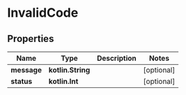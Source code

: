 
# InvalidCode

## Properties
Name | Type | Description | Notes
------------ | ------------- | ------------- | -------------
**message** | **kotlin.String** |  |  [optional]
**status** | **kotlin.Int** |  |  [optional]



